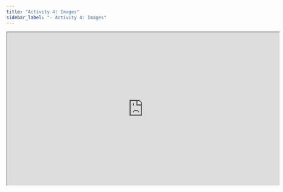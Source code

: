 ```yaml
---
title: "Activity 4: Images"
sidebar_label: "- Activity 4: Images"
---
```


<iframe src='https://uncch.hosted.panopto.com/Panopto/Pages/Embed.aspx?pid=f34e29e9-2396-4c89-80e1-acf00003ccb7&autoplay=false&offerviewer=true&showtitle=true&showbrand=false&start=0&interactivity=all' 
height='405'
width='720' 
/>

[Macintosh screenshots for Sectioning and Images](https://github.com/lblakej/document-markup-mac-help/blob/master/docs-mac-project-part-3-4/README.md)

## Task 3.16 Title Page Break

On the title page, insert a page break after the last text on the page.

## Task 3.17 Author Image

Find an image of the author of your work and insert it on this new page just created by the page break.

If you can't find an actual image, use an image of any person on this page.

## Task 3.18 Format Image

Format the image to wrap top and bottom, with picture position horizontal alignment centered relative to the page.

## Task 3.19 Create Logo

Using any combination of drawing objects, insert  them into the last full page of your document and then group them together into a new single object to create a logo representing your notional publishing company. Wrap the image tight with a horizontal alignment centered relative to column.

